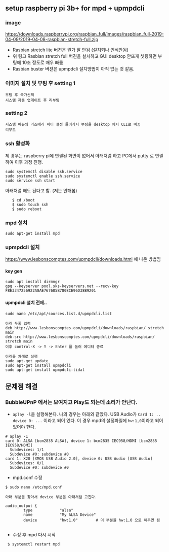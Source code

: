 ## setup raspberry pi 3b+ for mpd + upmpdcli

### image
https://downloads.raspberrypi.org/raspbian_full/images/raspbian_full-2019-04-09/2019-04-08-raspbian-stretch-full.zip

- Rasbian stretch lite 버젼은 뭔가 잘 안됨 (설치되나 인식안됨)
- 위 링크 Rasbian stretch full 버젼을 설치하고 GUI desktop 안뜨게 셋팅하면 부팅에 10초 정도로 매우 빠름
- Rasbian buster 버젼은 upmpdcli 설치방법이 아직 없는 것 같음.

### 이미지 설치 및 부팅 후 setting 1
```
부팅 후 국가선택
시스템 자동 업데이트 후 리부팅
```

### setting 2
```
시스템 메뉴의 라즈베리 파이 설정 들어가서 부팅을 desktop 에서 CLI로 바꿈
리부트
```

### ssh 활성화 
제 경우는 raspberry pi에 연결된 화면이 없어서 아래처럼 하고 PC에서 putty 로 연결하여 이후 과정 진행.

```
sudo systemctl disable ssh.service
sudo systemctl enable ssh.service
sudo service ssh start
```

아래처럼 해도 된다고 함. (저는 안해봄)
```
   $ cd /boot
   $ sudo touch ssh
   $ sudo reboot
```

### mpd 설치

```
sudo apt-get install mpd
```

### upmpdcli 설치

https://www.lesbonscomptes.com/upmpdcli/downloads.html 에 나온 방법임

#### key gen
```
sudo apt install dirmngr
gpg --keyserver pool.sks-keyservers.net --recv-key F8E3347256922A8AE767605B7808CE96D38B9201
```

#### upmpdcli 설치 전에..
```
sudo nano /etc/apt/sources.list.d/upmpdcli.list

아래 두줄 입력
deb http://www.lesbonscomptes.com/upmpdcli/downloads/raspbian/ stretch main
deb-src http://www.lesbonscomptes.com/upmpdcli/downloads/raspbian/ stretch main
이후 control-X -> Y -> Enter 를 눌러 에디터 종료

아래를 차례로 실행
sudo apt-get update
sudo apt-get install upmpdcli
sudo apt-get install upmpdcli-tidal
```

## 문제점 해결

### BubbleUPnP 에서는 보여지고 Play도 되는데 소리가 안난다.
- `aplay -l`을 실행해본다. 나의 경우는 아래와 같았다. USB Audio가 `Card 1: .. device 0: ...` 이라고 되어 있다. 이 경우 mpd의 설정파일에 `hw:1,0`이라고 되어 있어야 한다.

```
# aplay -1
card 0: ALSA [bcm2835 ALSA], device 1: bcm2835 IEC958/HDMI [bcm2835 IEC958/HDMI]
  Subdevices: 1/1
  Subdevice #0: subdevice #0
card 1: X20 [XMOS USB Audio 2.0], device 0: USB Audio [USB Audio]
  Subdevices: 0/1
  Subdevice #0: subdevice #0
```

- mpd.conf 수정
```
$ sudo nano /etc/mpd.conf

아래 부분을 찾아서 device 부분을 아래처럼 고친다.

audio_output {
        type            "alsa"
        name            "My ALSA Device"
        device          "hw:1,0"        # 이 부분을 hw:1,0 으로 해주면 됨
 
```

- 수정 후 mpd 다시 시작
```
 $ systemctl restart mpd
```
